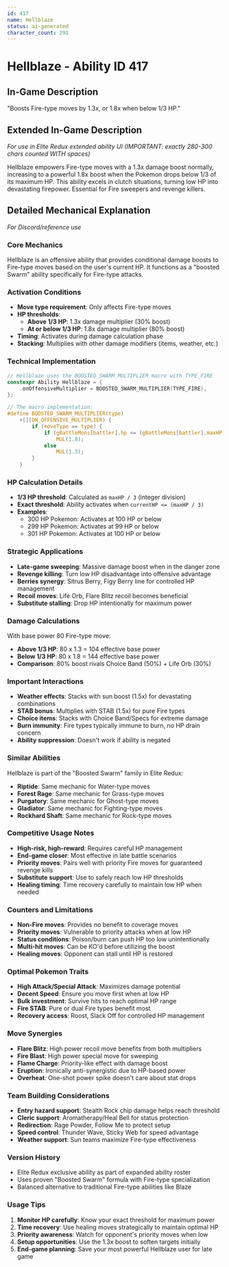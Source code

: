 ```yaml
---
id: 417
name: Hellblaze
status: ai-generated
character_count: 291
---
```


# Hellblaze - Ability ID 417

## In-Game Description
"Boosts Fire-type moves by 1.3x, or 1.8x when below 1/3 HP."

## Extended In-Game Description
*For use in Elite Redux extended ability UI (IMPORTANT: exactly 280-300 chars counted WITH spaces)*

Hellblaze empowers Fire-type moves with a 1.3x damage boost normally, increasing to a powerful 1.8x boost when the Pokemon drops below 1/3 of its maximum HP. This ability excels in clutch situations, turning low HP into devastating firepower. Essential for Fire sweepers and revenge killers.

## Detailed Mechanical Explanation
*For Discord/reference use*

### Core Mechanics
Hellblaze is an offensive ability that provides conditional damage boosts to Fire-type moves based on the user's current HP. It functions as a "boosted Swarm" ability specifically for Fire-type attacks.

### Activation Conditions
- **Move type requirement**: Only affects Fire-type moves
- **HP thresholds**: 
  - **Above 1/3 HP**: 1.3x damage multiplier (30% boost)
  - **At or below 1/3 HP**: 1.8x damage multiplier (80% boost)
- **Timing**: Activates during damage calculation phase
- **Stacking**: Multiplies with other damage modifiers (items, weather, etc.)

### Technical Implementation
```c
// Hellblaze uses the BOOSTED_SWARM_MULTIPLIER macro with TYPE_FIRE
constexpr Ability Hellblaze = {
    .onOffensiveMultiplier = BOOSTED_SWARM_MULTIPLIER(TYPE_FIRE),
};

// The macro implementation:
#define BOOSTED_SWARM_MULTIPLIER(type)                                       \
    +[](ON_OFFENSIVE_MULTIPLIER) {                                           \
        if (moveType == type) {                                              \
            if (gBattleMons[battler].hp <= (gBattleMons[battler].maxHP / 3)) \
                MUL(1.8);                                                    \
            else                                                             \
                MUL(1.3);                                                    \
        }                                                                    \
    }
```

### HP Calculation Details
- **1/3 HP threshold**: Calculated as `maxHP / 3` (integer division)
- **Exact threshold**: Ability activates when `currentHP <= (maxHP / 3)`
- **Examples**:
  - 300 HP Pokemon: Activates at 100 HP or below
  - 299 HP Pokemon: Activates at 99 HP or below
  - 301 HP Pokemon: Activates at 100 HP or below

### Strategic Applications
- **Late-game sweeping**: Massive damage boost when in the danger zone
- **Revenge killing**: Turn low HP disadvantage into offensive advantage
- **Berries synergy**: Sitrus Berry, Figy Berry line for controlled HP management
- **Recoil moves**: Life Orb, Flare Blitz recoil becomes beneficial
- **Substitute stalling**: Drop HP intentionally for maximum power

### Damage Calculations
With base power 80 Fire-type move:
- **Above 1/3 HP**: 80 x 1.3 = 104 effective base power
- **Below 1/3 HP**: 80 x 1.8 = 144 effective base power
- **Comparison**: 80% boost rivals Choice Band (50%) + Life Orb (30%)

### Important Interactions
- **Weather effects**: Stacks with sun boost (1.5x) for devastating combinations
- **STAB bonus**: Multiplies with STAB (1.5x) for pure Fire types
- **Choice items**: Stacks with Choice Band/Specs for extreme damage
- **Burn immunity**: Fire types typically immune to burn, no HP drain concern
- **Ability suppression**: Doesn't work if ability is negated

### Similar Abilities
Hellblaze is part of the "Boosted Swarm" family in Elite Redux:
- **Riptide**: Same mechanic for Water-type moves
- **Forest Rage**: Same mechanic for Grass-type moves
- **Purgatory**: Same mechanic for Ghost-type moves
- **Gladiator**: Same mechanic for Fighting-type moves
- **Rockhard Shaft**: Same mechanic for Rock-type moves

### Competitive Usage Notes
- **High-risk, high-reward**: Requires careful HP management
- **End-game closer**: Most effective in late battle scenarios
- **Priority moves**: Pairs well with priority Fire moves for guaranteed revenge kills
- **Substitute support**: Use to safely reach low HP thresholds
- **Healing timing**: Time recovery carefully to maintain low HP when needed

### Counters and Limitations
- **Non-Fire moves**: Provides no benefit to coverage moves
- **Priority moves**: Vulnerable to priority attacks when at low HP
- **Status conditions**: Poison/burn can push HP too low unintentionally
- **Multi-hit moves**: Can be KO'd before utilizing the boost
- **Healing moves**: Opponent can stall until HP is restored

### Optimal Pokemon Traits
- **High Attack/Special Attack**: Maximizes damage potential
- **Decent Speed**: Ensure you move first when at low HP
- **Bulk investment**: Survive hits to reach optimal HP range
- **Fire STAB**: Pure or dual Fire types benefit most
- **Recovery access**: Roost, Slack Off for controlled HP management

### Move Synergies
- **Flare Blitz**: High power recoil move benefits from both multipliers
- **Fire Blast**: High power special move for sweeping
- **Flame Charge**: Priority-like effect with damage boost
- **Eruption**: Ironically anti-synergistic due to HP-based power
- **Overheat**: One-shot power spike doesn't care about stat drops

### Team Building Considerations
- **Entry hazard support**: Stealth Rock chip damage helps reach threshold
- **Cleric support**: Aromatherapy/Heal Bell for status protection
- **Redirection**: Rage Powder, Follow Me to protect setup
- **Speed control**: Thunder Wave, Sticky Web for speed advantage
- **Weather support**: Sun teams maximize Fire-type effectiveness

### Version History
- Elite Redux exclusive ability as part of expanded ability roster
- Uses proven "Boosted Swarm" formula with Fire-type specialization
- Balanced alternative to traditional Fire-type abilities like Blaze

### Usage Tips
1. **Monitor HP carefully**: Know your exact threshold for maximum power
2. **Time recovery**: Use healing moves strategically to maintain optimal HP
3. **Priority awareness**: Watch for opponent's priority moves when low
4. **Setup opportunities**: Use the 1.3x boost to soften targets initially
5. **End-game planning**: Save your most powerful Hellblaze user for late game